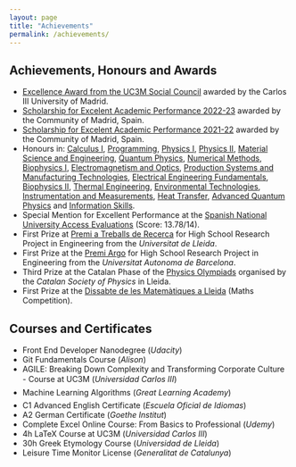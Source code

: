 ```yaml
---
layout: page
title: "Achievements"
permalink: /achievements/ 
---
```

## Achievements, Honours and Awards

- [Excellence Award from the UC3M Social Council](https://www.uc3m.es/consejosocial/premios) awarded by the Carlos III University of Madrid.
- [Scholarship for Excelent Academic Performance 2022-23](https://www.comunidad.madrid/sites/default/files/doc/educacion/univ/o_2069-2016_consolidadas_bex17.pdf) awarded by the Community of Madrid, Spain.
- [Scholarship for Excelent Academic Performance 2021-22](https://www.comunidad.madrid/sites/default/files/doc/educacion/univ/orden_becas_excelencia_2021-22_v2.pdf) awarded by the Community of Madrid, Spain.
- Honours in: [Calculus I](https://aplicaciones.uc3m.es/cpa/generaFicha?&est=370&plan=455&asig=15489&idioma=2), [Programming](https://aplicaciones.uc3m.es/cpa/generaFicha?&est=370&plan=455&asig=15491&idioma=2), [Physics I](https://aplicaciones.uc3m.es/cpa/generaFicha?&est=370&plan=455&asig=18297&idioma=2), [Physics II](https://aplicaciones.uc3m.es/cpa/generaFicha?&est=370&plan=455&asig=18300&idioma=2), [Material Science and Engineering](https://aplicaciones.uc3m.es/cpa/generaFicha?&est=370&plan=455&asig=18304&idioma=2), [Quantum Physics](https://aplicaciones.uc3m.es/cpa/generaFicha?&est=370&plan=455&asig=18306&idioma=2), [Numerical Methods](https://aplicaciones.uc3m.es/cpa/generaFicha?&est=370&plan=455&asig=18312&idioma=2}), [Biophysics I](https://aplicaciones.uc3m.es/cpa/generaFicha?&est=370&plan=455&asig=18309&idioma=2), [Electromagnetism and Optics](https://aplicaciones.uc3m.es/cpa/generaFicha?&est=370&plan=455&asig=18310&idioma=2), [Production Systems and Manufacturing Technologies](https://aplicaciones.uc3m.es/cpa/generaFicha?&est=370&plan=455&asig=14124&idioma=2), [Electrical Engineering Fundamentals](https://aplicaciones.uc3m.es/cpa/generaFicha?&est=370&plan=455&asig=15506&idioma=2), [Biophysics II](https://aplicaciones.uc3m.es/cpa/generaFicha?&est=370&plan=455&asig=18319&idioma=2), [Thermal Engineering](https://aplicaciones.uc3m.es/cpa/generaFicha?&est=370&plan=455&asig=18321&idioma=2), [Environmental Technologies](https://aplicaciones.uc3m.es/cpa/generaFicha?&est=370&plan=455&asig=15502&idioma=2), [Instrumentation and Measurements](https://aplicaciones.uc3m.es/cpa/generaFicha?&est=370&plan=455&asig=18322&idioma=2), [Heat Transfer](https://aplicaciones.uc3m.es/cpa/generaFicha?est=370&anio=2024&plan=455&asig=15511&idioma=2), [Advanced Quantum Physics](https://aplicaciones.uc3m.es/cpa/generaFicha?&est=370&plan=455&asig=18315&idioma=2) and [Information Skills](https://aplicaciones.uc3m.es/cpa/generaFicha?&est=370&plan=455&asig=14155&idioma=2).
- Special Mention for Excellent Performance at the [Spanish National University Access Evaluations](https://universitats.gencat.cat/ca/proves-acces-PAU-PAP/) (Score: 13.78/14).
- First Prize at [Premi a Treballs de Recerca](https://www.udl.cat/ca/serveis/seu/treballsrecerca/) for High School Research Project in Engineering from the *Universitat de Lleida*.
- First Prize at the [Premi Argo](https://www.uab.cat/web/programa-argo/programa-argo-estudiants/estudiants/convocatoria-1345719279744.html) for High School Research Project in Engineering from the *Universitat Autonoma de Barcelona*.
- Third Prize at the Catalan Phase of the [Physics Olympiads](https://blogs.iec.cat/scfis/category/oimpiada/) organised by the *Catalan Society of Physics* in Lleida.
- First Prize at the [Dissabte de les Matemàtiques a Lleida](http://www.eps.udl.cat/ca/agenda/Dissabte-de-les-Matematiques-a-Lleida) (Maths Competition).
 
## Courses and Certificates

- Front End Developer Nanodegree (*Udacity*)
- Git Fundamentals Course (*Alison*)
- AGILE: Breaking Down Complexity and Transforming Corporate Culture - Course at UC3M (*Universidad Carlos III*)
- Machine Learning Algorithms (*Great Learning Academy*)
- C1 Advanced English Certificate (*Escuela Oficial de Idiomas*)
- A2 German Certificate (*Goethe Institut*)
- Complete Excel Online Course: From Basics to Professional (*Udemy*)
- 4h LaTeX Course at UC3M (*Universidad Carlos III*)
- 30h Greek Etymology Course (*Universidad de Lleida*)
- Leisure Time Monitor License (*Generalitat de Catalunya*)
 
